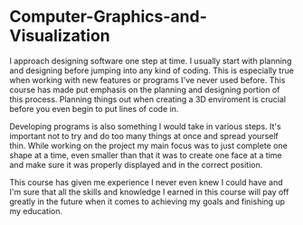 # Computer-Graphics-and-Visualization

I approach designing software one step at time. I usually start with planning and designing before jumping into any kind of coding. This is especially true when working with new features or programs I've never used before. This course has made put emphasis on the planning and designing portion of this process. Planning things out when creating a 3D enviroment is crucial before you even begin to put lines of code in.


Developing programs is also something I would take in various steps. It's important not to try and do too many things at once and spread yourself thin. While working on the project my main focus was to just complete one shape at a time, even smaller than that it was to create one face at a time and make sure it was properly displayed and in the correct position.


This course has given me experience I never even knew I could have and I'm sure that all the skills and knowledge I earned in this course will pay off greatly in the future when it comes to achieving my goals and finishing up my education.
